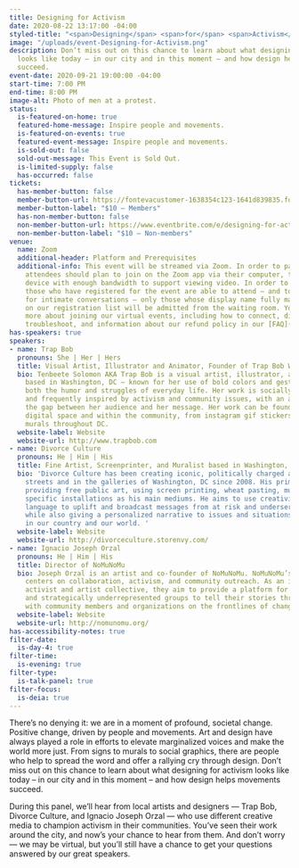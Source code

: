 ```yaml
---
title: Designing for Activism
date: 2020-08-22 13:17:00 -04:00
styled-title: "<span>Designing</span> <span>for</span> <span>Activism</span>"
image: "/uploads/event-Designing-for-Activism.png"
description: Don’t miss out on this chance to learn about what designing for activism
  looks like today – in our city and in this moment – and how design helps movements
  succeed.
event-date: 2020-09-21 19:00:00 -04:00
start-time: 7:00 PM
end-time: 8:00 PM
image-alt: Photo of men at a protest.
status:
  is-featured-on-home: true
  featured-home-message: Inspire people and movements.
  is-featured-on-events: true
  featured-event-message: Inspire people and movements.
  is-sold-out: false
  sold-out-message: This Event is Sold Out.
  is-limited-supply: false
  has-occurred: false
tickets:
  has-member-button: false
  member-button-url: https://fontevacustomer-1638354c123-1641d839835.force.com/services/oauth2/authorize?client_id=3MVG9nthuDc9owbcOq7_07W.HriOQQPWTbMkrpOla.ajDQlTHf4_uby_mhwylcX.mJBU2O2SppTiZMS0J_HJd&response_type=code&redirect_uri=https://ikit.aiga.org/ikit_national_util/ikit-national-util-sso-redirect/&state=https%3A%2F%2Fdc.aiga.org%2Fevent%2Fdesigning-for-activism%2F%3Fredirect_source%3Deventbrite_register
  member-button-label: "$10 — Members"
  has-non-member-button: false
  non-member-button-url: https://www.eventbrite.com/e/designing-for-activism-tickets-117849742753
  non-member-button-label: "$10 — Non-members"
venue:
  name: Zoom
  additional-header: Platform and Prerequisites
  additional-info: This event will be streamed via Zoom. In order to participate fully,
    attendees should plan to join on the Zoom app via their computer, tablet, or mobile
    device with enough bandwidth to support viewing video. In order to ensure only
    those who have registered for the event are able to attend — and to create space
    for intimate conversations — only those whose display name fully matches the name
    on our registration list will be admitted from the waiting room. You can find
    more about joining our virtual events, including how to connect, directions to
    troubleshoot, and information about our refund policy in our [FAQ](/faqs/).
has-speakers: true
speakers:
- name: Trap Bob
  pronouns: She | Her | Hers
  title: Visual Artist, Illustrator and Animator, Founder of Trap Bob World, LLC
  bio: Tenbeete Solomon AKA Trap Bob is a visual artist, illustrator, and animator
    based in Washington, DC — known for her use of bold colors and gestures to convey
    both the humor and struggles of everyday life. Her work is socially conscious
    and frequently inspired by activism and community issues, with an aim to bridge
    the gap between her audience and her message. Her work can be found in both the
    digital space and within the community, from instagram gif stickers to permanent
    murals throughout DC.
  website-label: Website
  website-url: http://www.trapbob.com
- name: Divorce Culture
  pronouns: He | Him | His
  title: Fine Artist, Screenprinter, and Muralist based in Washington, DC
  bio: 'Divorce Culture has been creating iconic, politically charged artwork on the
    streets and in the galleries of Washington, DC since 2008. His primary focus is
    providing free public art, using screen printing, wheat pasting, murals, and site
    specific installations as his main mediums. He aims to use creativity and visual
    language to uplift and broadcast messages from at risk and underserved communities
    while also giving a personalized narrative to issues and situations taking place
    in our country and our world. '
  website-label: Website
  website-url: http://divorceculture.storenvy.com/
- name: Ignacio Joseph Orzal
  pronouns: He | Him | His
  title: Director of NoMuNoMu
  bio: Joseph Orzal is an artist and co-founder of NoMuNoMu. NoMuNoMu’s artistic practice
    centers on collaboration, activism, and community outreach. As an intersectional
    activist and artist collective, they aim to provide a platform for historically
    and strategically underrepresented groups to tell their stories through collaboration
    with community members and organizations on the frontlines of change.
  website-label: Website
  website-url: http://nomunomu.org/
has-accessibility-notes: true
filter-date:
  is-day-4: true
filter-time:
  is-evening: true
filter-type:
  is-talk-panel: true
filter-focus:
  is-deia: true
---
```


There’s no denying it: we are in a moment of profound, societal change. Positive change, driven by people and movements. Art and design have always played a role in efforts to elevate marginalized voices and make the world more just. From signs to murals to social graphics, there are people who help to spread the word and offer a rallying cry through design. Don’t miss out on this chance to learn about what designing for activism looks like today – in our city and in this moment – and how design helps movements succeed. 

During this panel, we’ll hear from local artists and designers — Trap Bob, Divorce Culture, and Ignacio Joseph Orzal — who use different creative media to champion activism in their communities. You’ve seen their work around the city, and now’s your chance to hear from them. And don’t worry — we may be virtual, but you’ll still have a chance to get your questions answered by our great speakers.
